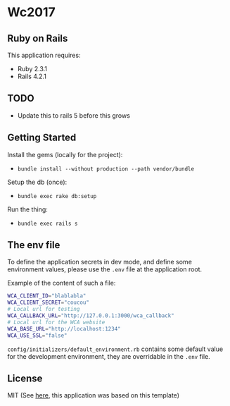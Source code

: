 Wc2017
================

Ruby on Rails
-------------

This application requires:

- Ruby 2.3.1
- Rails 4.2.1


## TODO

- Update this to rails 5 before this grows

Getting Started
---------------

Install the gems (locally for the project):

- `bundle install --without production --path vendor/bundle`

Setup the db (once):

- `bundle exec rake db:setup`

Run the thing:

- `bundle exec rails s`


## The env file

To define the application secrets in dev mode, and define some environment values, please use the `.env` file at the application root.

Example of the content of such a file:

```sh
WCA_CLIENT_ID="blablabla"
WCA_CLIENT_SECRET="coucou"
# Local url for testing
WCA_CALLBACK_URL="http://127.0.0.1:3000/wca_callback"
# Local url for the WCA website
WCA_BASE_URL="http://localhost:1234"
WCA_USE_SSL="false"
```

`config/initializers/default_environment.rb` contains some default value for the development environment, they are overridable in the `.env` file.

License
-------
MIT
(See [here](https://github.com/RailsApps/rails-omniauth#mit-license), this application was based on this template)
